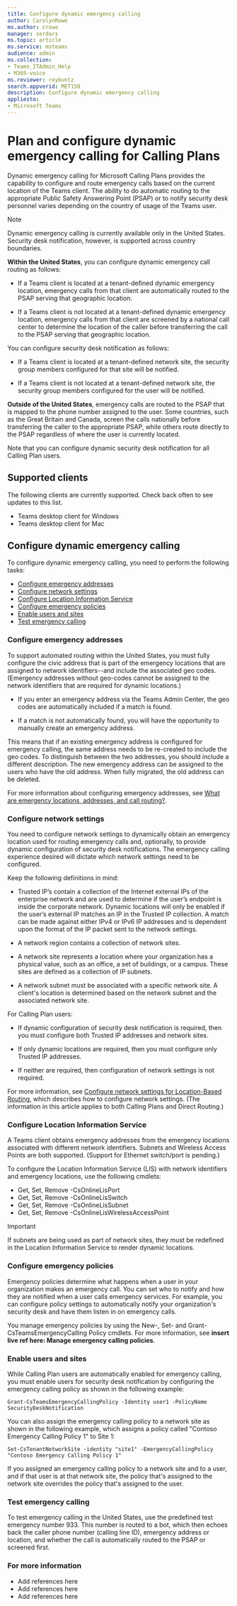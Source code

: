 ```yaml
---
title: Configure dynamic emergency calling
author: CarolynRowe
ms.author: crowe
manager: serdars
ms.topic: article
ms.service: msteams
audience: admin
ms.collection:  
- Teams_ITAdmin_Help
- M365-voice
ms.reviewer: roykuntz
search.appverid: MET150
description: Configure dynamic emergency calling
appliesto: 
- Microsoft Teams
---
```


# Plan and configure dynamic emergency calling for Calling Plans
Dynamic emergency calling for Microsoft Calling Plans provides the capability to configure and route emergency calls based on the current location of the Teams client.  The ability to do automatic routing to the appropriate Public Safety Answering Point (PSAP) or to notify security desk personnel varies depending on the country of usage of the Teams user.  

> [!Note] 
> Dynamic emergency calling is currently available only in the United States. Security desk notification, however, is supported across country boundaries.

**Within the United States**, you can configure dynamic emergency call routing as follows:
  
- If a Teams client is located at a tenant-defined dynamic emergency location, emergency calls from that client are automatically routed to the PSAP serving that geographic location.  

- If a Teams client is not located at a tenant-defined dynamic emergency location, emergency calls from that client are screened by a national call center to determine the location of the caller before transferring the call to the PSAP serving that geographic location.

You can configure security desk notification as follows:

- If a Teams client is located at a tenant-defined network site, the security group members configured for that site will be notified.

- If a Teams client is not located at a tenant-defined network site, the security group members configured for the user will be notified.

**Outside of the United States**, emergency calls are routed to the PSAP that is mapped to the phone number assigned to the user.  Some countries, such as the Great Britain and Canada, screen the calls nationally before transferring the caller to the appropriate PSAP, while others route directly to the PSAP regardless of where the user is currently located. 

Note that you can configure dynamic security desk notification for all Calling Plan users.


## Supported clients

The following clients are currently supported.  Check back often to see updates to this list.

- Teams desktop client for Windows
- Teams desktop client for Mac

## Configure dynamic emergency calling

To configure dynamic emergency calling, you need to perform the following tasks:

- [Configure emergency addresses](#configure-emergency-addresses)
- [Configure network settings](#configure-network-settings)
- [Configure Location Information Service](#configure-location-information-service)
- [Configure emergency policies](#configure-emergency-policies)
- [Enable users and sites](#enable-users-and-sites)
- [Test emergency calling](#test-emergency-calling)


### Configure emergency addresses

To support automated routing within the United States, you must fully configure the civic address that is part of the emergency locations that are assigned to network identifiers--and include the associated geo codes.  (Emergency addresses without geo-codes cannot be assigned to the network identifiers that are required for dynamic locations.) 

- If you enter an emergency address via the Teams Admin Center, the geo codes are automatically included if a match is found.

- If a match is not automatically found, you will have the opportunity to manually create an emergency address.  

This means that if an existing emergency address is configured for emergency calling, the same address needs to be re-created to include the geo codes.  To distinguish between the two addresses, you should include a different description. The new emergency address can be assigned to the users who have the old address. When fully migrated, the old address can be deleted. 

For more information about configuring emergency addresses, see [What are emergency locations, addresses, and call routing?](what-are-emergency-locations-addresses-and-call-routing.md).

### Configure network settings

You need to configure network settings to dynamically obtain an emergency location used for routing emergency calls and, optionally, to provide dynamic configuration of security desk notifications. The emergency calling experience desired will dictate which network settings need to be configured. 

Keep the following definitions in mind:

- Trusted IP’s contain a collection of the Internet external IPs of the enterprise network and are used to determine if the user’s endpoint is inside the corporate network. Dynamic locations will only be enabled if the user’s external IP matches an IP in the Trusted IP collection.  A match can be made against either IPv4 or IPv6 IP addresses and is dependent upon the format of the IP packet sent to the network settings.

- A network region contains a collection of network sites. 

- A network site represents a location where your organization has a physical value, such as an office, a set of buildings, or a campus. These sites are defined as a collection of IP subnets.

- A network subnet must be associated with a specific network site. A client's location is determined based on the network subnet and the associated network site.  


For Calling Plan users:

- If dynamic configuration of security desk notification is required, then you must configure both Trusted IP addresses and network sites.

- If only dynamic locations are required, then you must configure only Trusted IP addresses. 

- If neither are required, then configuration of network settings is not required. 

For more information, see [Configure network settings for Location-Based Routing](location-based-routing-configure-network-settings.md), which describes how to configure network settings. (The information in this article applies to both Calling Plans and Direct Routing.)


### Configure Location Information Service 

A Teams client obtains emergency addresses from the emergency locations associated with different network identifiers.  Subnets and Wireless Access Points are both supported. (Support for Ethernet switch/port is pending.)

To configure the Location Information Service (LIS) with network identifiers and emergency locations, use the following cmdlets:

- Get, Set, Remove -CsOnlineLisPort
- Get, Set, Remove -CsOnlineLisSwitch
- Get, Set, Remove -CsOnlineLisSubnet
- Get, Set, Remove -CsOnlineLisWirelessAccessPoint 

> [!Important] 
> If subnets are being used as part of network sites, they must be redefined in the Location Information Service to render dynamic locations.


### Configure emergency policies

Emergency policies determine what happens when a user in your organization makes an emergency call.  You can set who to notify and how they are notified when a user calls emergency services. For example, you can configure policy settings to automatically notify your organization's security desk and have them listen in on emergency calls.

You manage emergency policies by using the New-, Set- and Grant-CsTeamsEmergencyCalling Policy cmdlets.  For more information, see **insert live ref here: Manage emergency calling policies**.


### Enable users and sites

While Calling Plan users are automatically enabled for emergency calling, you must enable users for security desk notification by configuring the emergency calling policy as shown in the following example:


```
Grant-CsTeamsEmergencyCallingPolicy -Identity user1 -PolicyName SecurityDeskNotification
```

You can also assign the emergency calling policy to a network site as shown in the following example, which assigns a policy called "Contoso Emergency Calling Policy 1" to Site 1:

```
Set-CsTenantNetworkSite -identity "site1" -EmergencyCallingPolicy "Contoso Emergency Calling Policy 1"
```

If you assigned an emergency calling policy to a network site and to a user, and if that user is at that network site, the policy that's assigned to the network site overrides the policy that's assigned to the user.


### Test emergency calling

To test emergency calling in the United States, use the predefined test emergency number 933.  This number is routed to a bot, which then echoes back the caller phone number (calling line ID), emergency address or location, and whether the call is automatically routed to the PSAP or screened first.  


### For more information

- Add references here
- Add references here
- Add references here








